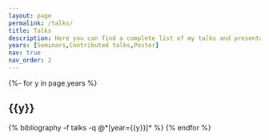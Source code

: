 ```yaml
---
layout: page
permalink: /talks/
title: Talks
description: Here you can find a complete list of my talks and presentations.
years: [Seminars,Contributed talks,Poster]
nav: true
nav_order: 2
---
```

<!-- _pages/talks.md -->
<div class="publications">

{%- for y in page.years %}
  <h2 class="year">{{y}}</h2>
  {% bibliography -f talks -q @*[year={{y}}]* %}
{% endfor %}

</div>
